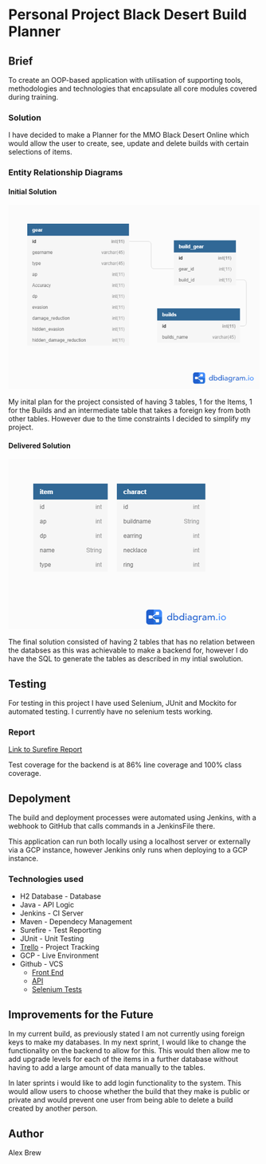 # Personal Project Black Desert Build Planner

## Brief

To create an OOP-based application with utilisation of supporting tools, methodologies and technologies that encapsulate all core modules covered during training.

### Solution

I have decided to make a Planner for the MMO Black Desert Online which would allow the user to create, see, update and delete builds with certain selections of items.

### Entity Relationship Diagrams
#### Initial Solution
![Initial ERD](Documents/dbdiagram.png)

My inital plan for the project consisted of having 3 tables, 1 for the Items, 1 for the Builds and an intermediate table that takes a foreign key from both other tables. However due to the time constraints I decided to simplify my project.

#### Delivered Solution
![Final ERD](Documents/dbdiagramfinal.png)

The final solution consisted of having 2 tables  that has no relation between the databses as this was achievable to make a backend for, however I do have the SQL to generate the tables as described in my intial swolution.

## Testing

For testing in this project I have used Selenium, JUnit and Mockito for automated testing. I currently have no selenium tests working.

### Report

[Link to Surefire Report](/Documents/surefire-report.pdf)

Test coverage for the backend is at 86% line coverage and 100% class coverage.

## Depolyment

The build and deployment processes were automated using Jenkins, with a webhook to GitHub that calls commands in a JenkinsFile there.

This application can run both locally using a localhost server or externally via a GCP instance, however Jenkins only runs when deploying to a GCP instance.

### Technologies used

* H2 Database - Database
* Java - API Logic
* Jenkins - CI Server
* Maven - Dependecy Management
* Surefire - Test Reporting
* JUnit - Unit Testing
* [Trello](https://trello.com/b/BTtRh9le/solo-project) - Project Tracking
* GCP - Live Environment
* Github - VCS
  * [Front End](https://github.com/SeasonsFate/PersonalProject)
  * [API](https://github.com/SeasonsFate/PersonalProjectAPI)
  * [Selenium Tests](PersonalProjectSelenium)




## Improvements for the Future

In my current build, as previously stated I am not currently using foreign keys to make my databases. In my next sprint, I would like to change the functionality on the backend to allow for this. This would then allow me to add upgrade levels for each of the items in a further database without having to add a large amount of data manually to the tables.

In later sprints i would like to add login functionality to the system. This would allow users to choose whether the build that they make is public or private and would prevent one user from being able to delete a build created by another person.

## Author

Alex Brew
